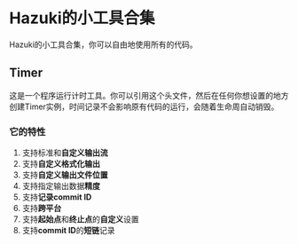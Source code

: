 # Hazuki的小工具合集

Hazuki的小工具合集，你可以自由地使用所有的代码。

## Timer

这是一个程序运行计时工具。你可以引用这个头文件，然后在任何你想设置的地方创建Timer实例，时间记录不会影响原有代码的运行，会随着生命周自动销毁。

### 它的特性

1. 支持标准和**自定义输出流**  
2. 支持**自定义格式化输出**
3. 支持**自定义输出文件位置**
4. 支持指定输出数据**精度**
5. 支持**记录commit ID**
6. 支持**跨平台**
7. 支持**起始点**和**终止点**的**自定义**设置
8. 支持**commit ID**的**短链**记录  
